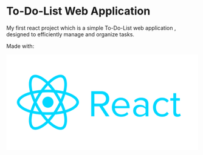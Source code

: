# To-Do-List Web Application

My first react project which is a simple To-Do-List web application , designed to efficiently manage and organize tasks.

Made with:

![Image](src/assets/reactjs_logo_icon_170805.png)

